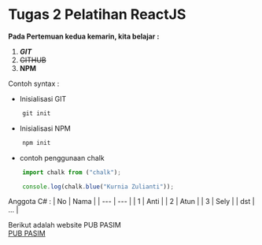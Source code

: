 # Tugas 2 Pelatihan ReactJS

**Pada Pertemuan kedua kemarin, kita belajar :**
1. ***GIT***
2. ~~GITHUB~~
3. **NPM**

Contoh syntax :
- Inisialisasi GIT
```js
    git init
```
- Inisialisasi NPM
```js
    npm init
```
- contoh penggunaan chalk
```js
    import chalk from ("chalk");

    console.log(chalk.blue("Kurnia Zulianti"));
```

Anggota C# :
| No | Nama |
| --- | --- |
| 1 | Anti |
| 2 | Atun |
| 3 | Sely |
| dst | ... |

Berikut adalah website PUB PASIM\
[PUB PASIM](https://pubpasim.org/)